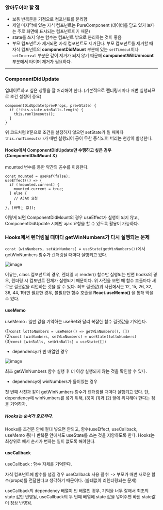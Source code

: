 
### 알아두어야 할 점
* 보통 반복문을 기점으로 컴포넌트를 분리함
* 제일 마지막에 있는 자식 컴포넌트는 PureComponent (데이터를 담고 있기 보다는 주로 화면에 표시되는 컴포넌트이기 때문)
* state를 쓰지 않는 함수는 컴포넌트 밖으로 분리하는 것이 좋음
* 부모 컴포넌트가 제거되면 자식 컴포넌트도 제거된다. 부모 컴포넌트를 제거할 때 자식 컴포넌트의 <b>componentDidMount</b> 부분에 있는 `setTimeout`이나 `setInterval` 부분은 같이 제거가 되지 않기 때문에 <b>componentWillUnmount</b> 부분에서 타이머 제거가 필요하다.

---

### ComponentDidUpdate
업데이트하고 싶은 상황을 잘 처리해야 한다. (기본적으로 렌더링시마다 매번 실행되므로 조건 설정이 중요)

```
componentDidUpdate(prevProps, prevState) {
  if (!this.state.winBalls.length) {
    this.runTimeouts();
  }
}
```
위 코드처럼 if문으로 조건을 설정하지 않으면 setState가 될 때마다 `this.runTimeouts()`가 매번 실행되어 공이 무한 증식되어 버리는 현상이 발생한다.

#### Hooks에서 ComponentDidUpdate만 수행하고 싶은 경우 (ComponentDidMount X)
mounted 변수를 통한 약간의 꼼수를 이용한다. 

```
const mounted = useRef(false);
useEffect(() => {
  if (!mounted.current) {
    mounted.current = true;
  } else {
    // AJAX 요청
  }
}, [바뀌는 값]);
```
이렇게 되면 ComponentDidMount의 경우 useEffect가 실행이 되지 않고, ComponentDidUpdate 시에만 ajax 요청을 할 수 있도록 활용이 가능하다.

### Hooks에서 렌더링될 때마다 getWinNumbers가 다시 실행되는 문제
`const [winNumbers, setWinNumbers] = useState(getWinNumbers())`에서 getWinNumbers 함수가 렌더링될 때마다 실행되고 있다.<br>

![image](https://user-images.githubusercontent.com/85874042/226830301-ab8c9462-b2d6-417e-a72b-8193b7ad96b6.png)

이유는, class 컴포넌트의 경우, 렌더링 시 render() 함수만 실행되는 반면 hooks의 경우, 렌더링 시 컴포넌트 전체가 실행되기 때문이다. 위 사진을 보면 매 함수 호출마다 새로운 결괏값을 리턴하는 것을 알 수 있다. 최초 결괏값(위 사진에서는 12, 15, 26, 32, 36, 44, 19)만 필요한 경우, 불필요한 함수 호출을 <b>React.useMemo()</b> 을 통해 막을 수 있다.

#### useMemo

useMemo : 일반 값을 기억하는 useRef와 달리 복잡한 함수 결괏값을 기억한다.

(1)`const lottoNumbers = useMemo(() => getWinNumbers(), [])`<br>
(2)`const [winNumbers, setWinNumbers] = useState(lottoNumbers)`<br>
(3)`const [winBalls, setWinBalls] = useState([])`

* dependency가 빈 배열인 경우

![image](https://user-images.githubusercontent.com/85874042/226836742-0174ca1b-0239-4ab1-9daa-f05b22c5b359.png)

최초 getWinNumbers 함수 실행 후 더 이상 실행되지 않는 것을 확인할 수 있다.

* dependency에 winNumbers가 들어있는 경우

첫 번째 사진과 같이 getWinNumbers 함수가 렌더링될 때마다 실행되고 있다.
단, dependency에 winNumbers를 넣기 위해, (3)이 (1)과 (2) 앞에 위치해야 한다는 점을 기억하자.

##### Hooks는 순서가 중요하다.

Hooks를 조건문 안에 절대 넣으면 안되고, 함수(useEffect, useCallback, useMemo 등)나 반복문 안에서도 useState를 쓰는 것을 지양하도록 한다.
Hooks는 최상위로 빼서 순서가 변하는 일이 없도록 해야한다.

#### useCallback

useCallback : 함수 자체를 기억한다.

자식 컴포넌트에 함수를 넘길 경우 useCallback 사용 필수! -> 부모가 매번 새로운 함수(props)를 전달한다고 생각하기 때문이다. (쓸데없이 리렌더링되는 문제)

useCallback의 dependency 배열이 빈 배열인 경우, 기억을 너무 잘해서 최초의 state 값만 반영됨, useCallback의 두 번째 배열에 state 값을 넣어주면 바뀐 state값이 정상 반영됨.
